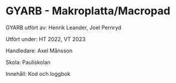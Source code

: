 # GYARB - Makroplatta/Macropad
GYARB utfört av: Henrik Leander, Joel Pernryd 

Utfört under: HT 2022, VT 2023

Handledare: Axel Månsson

Skola: Pauliskolan

Innehåll: Kod och loggbok
